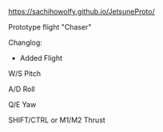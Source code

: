 https://sachihowolfy.github.io/JetsuneProto/

Prototype flight "Chaser"

Changlog:

- Added Flight

W/S Pitch

A/D Roll

Q/E Yaw



SHIFT/CTRL or M1/M2 Thrust
